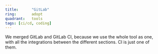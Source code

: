 ```yaml
---
title:      "GitLab"
ring:       adopt
quadrant:   tools
tags: [ci/cd, coding]
---
```


We merged GitLab and GitLab CI, because we use the whole tool as one, with all the integrations between the different sections. CI is just one of them.
